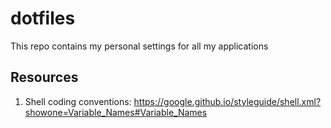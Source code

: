 # dotfiles

This repo contains my personal settings for all my applications

## Resources

1. Shell coding conventions: https://google.github.io/styleguide/shell.xml?showone=Variable_Names#Variable_Names

